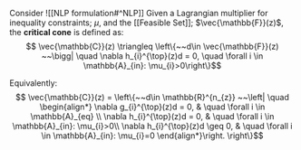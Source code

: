 Consider ![[NLP formulation#^NLP]]
Given a Lagrangian multiplier for inequality constraints; $\mu$, and the [[Feasible Set]];  $\vec{\mathbb{F}}(z)$, the **critical cone** is defined as:
$$
\vec{\mathbb{C}}(z) \triangleq \left\{~~d\in \vec{\mathbb{F}}(z) ~~\bigg| \quad
\nabla h_{i}^{\top}(z)d = 0, \quad \forall i \in \mathbb{A}_{in}: \mu_{i}>0\right\}$$



Equivalently:
$$
\vec{\mathbb{C}}(z) = \left\{~~d\in \mathbb{R}^{n_{z}} ~~\left| \quad \begin{align*}
\nabla g_{i}^{\top}(z)d = 0, & \quad \forall i \in \mathbb{A}_{eq} \\
\nabla h_{i}^{\top}(z)d = 0, & \quad \forall i \in \mathbb{A}_{in}: \mu_{i}>0\\
\nabla h_{i}^{\top}(z)d \geq 0, & \quad \forall i \in \mathbb{A}_{in}: \mu_{i}=0
\end{align*}\right. \right\}$$
